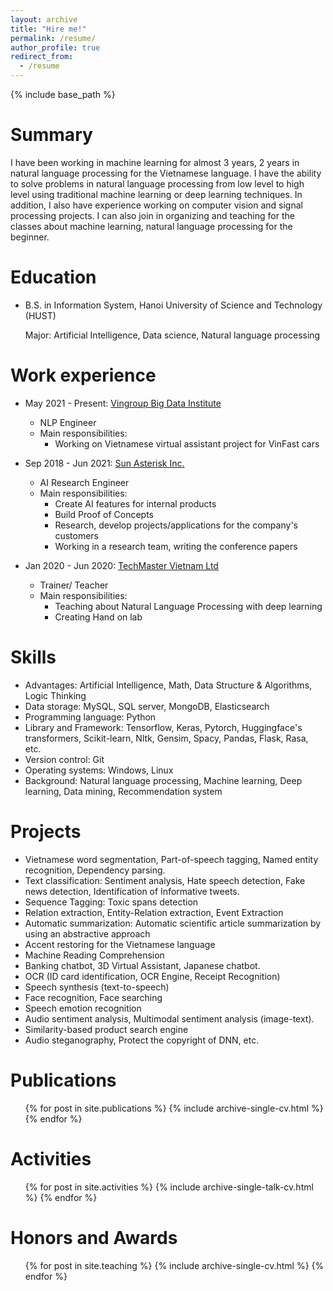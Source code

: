 ```yaml
---
layout: archive
title: "Hire me!"
permalink: /resume/
author_profile: true
redirect_from:
  - /resume
---
```


{% include base_path %}

Summary
======
I have been working in machine learning for almost 3 years, 2 years in natural language processing for the Vietnamese language. I have the ability to solve problems in natural language processing from low level to high level using traditional machine learning or deep learning techniques. In addition, I also have experience working on computer vision and signal processing projects. I can also join in organizing and teaching for the classes about machine learning, natural language processing for the beginner.


Education
======
* B.S. in Information System, Hanoi University of Science and Technology (HUST)

  Major: Artificial Intelligence, Data science, Natural language processing
<!-- * M.S. in Data Science and AI, Hanoi University of Science and Technology, 2014 -->

Work experience
======
*  May 2021 - Present: [Vingroup Big Data Institute](https://vinbigdata.org/)
    * NLP Engineer
    * Main responsibilities:
      * Working on Vietnamese virtual assistant project for VinFast cars

* Sep 2018 - Jun 2021: [Sun Asterisk Inc.](https://sun-asterisk.ai/)
  * AI Research Engineer
  * Main responsibilities:
    * Create AI features for internal products
    * Build Proof of Concepts
    * Research, develop projects/applications for the company's customers
    * Working in a research team, writing the conference papers

* Jan 2020 - Jun 2020: [TechMaster Vietnam Ltd](https://techmaster.vn/)
  * Trainer/ Teacher
  * Main responsibilities:
    * Teaching about Natural Language Processing with deep learning
    * Creating Hand on lab

  
Skills
======
* Advantages: Artificial Intelligence, Math, Data Structure & Algorithms, Logic Thinking
* Data storage: MySQL, SQL server, MongoDB, Elasticsearch
* Programming language: Python
* Library and Framework: Tensorflow, Keras, Pytorch, Huggingface's transformers, Scikit-learn, Nltk, Gensim, Spacy, Pandas, Flask, Rasa, etc.
* Version control: Git
* Operating systems: Windows, Linux
* Background: Natural language processing, Machine learning, Deep learning, Data mining, Recommendation system

Projects
======
+ Vietnamese word segmentation, Part-of-speech tagging, Named entity recognition, Dependency parsing.
+ Text classification: Sentiment analysis, Hate speech detection, Fake news detection, Identification of Informative tweets.
+ Sequence Tagging: Toxic spans detection
+ Relation extraction, Entity-Relation extraction, Event Extraction
+ Automatic summarization: Automatic scientific article summarization by using an abstractive approach
+ Accent restoring for the Vietnamese language
+ Machine Reading Comprehension
+ Banking chatbot, 3D Virtual Assistant, Japanese chatbot.
+ OCR (ID card identification, OCR Engine, Receipt Recognition)
+ Speech synthesis (text-to-speech)
+ Face recognition, Face searching
+ Speech emotion recognition
+ Audio sentiment analysis, Multimodal sentiment analysis (image-text).
+ Similarity-based product search engine
+ Audio steganography, Protect the copyright of DNN, etc.

Publications
======
  <ul>{% for post in site.publications %}
    {% include archive-single-cv.html %}
  {% endfor %}</ul>
  
Activities
======
  <ul>{% for post in site.activities %}
    {% include archive-single-talk-cv.html %}
  {% endfor %}</ul>
  
Honors and Awards
======
  <ul>{% for post in site.teaching %}
    {% include archive-single-cv.html %}
  {% endfor %}</ul>
  
